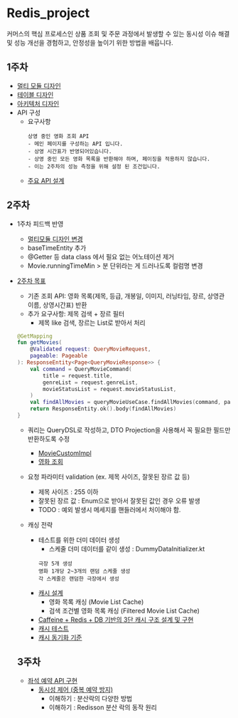# Redis_project  

커머스의 핵심 프로세스인 상품 조회 및 주문 과정에서 발생할 수 있는 동시성 이슈 해결 및 성능 개선을 경험하고, 안정성을 높이기 위한 방법을 배웁니다.

## 1주차
- [멀티 모듈 디자인](docs/multi-module.md)
- [테이블 디자인](docs/erd.md)
- [아키텍처 디자인](docs/architecture.md)
- API 구성
  - 요구사항
    ```
    상영 중인 영화 조회 API
    - 메인 페이지를 구성하는 API 입니다.
    - 상영 시간표가 반영되어있습니다.
    - 상영 중인 모든 영화 목록을 반환해야 하며, 페이징을 적용하지 않습니다.
    - 이는 2주차의 성능 측정을 위해 설정 된 조건입니다. 
    ```
  - [주요 API 설계](docs/api.md)

## 2주차
- 1주차 피드백 반영
  - [멀티모듈 디자인 변경](docs/multi-module2.md)
  - baseTimeEntity 추가
  - @Getter 등 data class 에서 필요 없는 어노테이션 제거
  - Movie.runningTimeMin > 분 단위라는 게 드러나도록 컬럼명 변경
  
- [2주차 목표](docs/2nd.md)
  - 기존 조회 API: 영화 목록(제목, 등급, 개봉일, 이미지, 러닝타임, 장르, 상영관 이름, 상영시간표) 반환
  - 추가 요구사항: 제목 검색 + 장르 필터
    - 제목 like 검색,  장르는 List로 받아서 처리
    
  ```kotlin
  @GetMapping
  fun getMovies(
      @Validated request: QueryMovieRequest,
      pageable: Pageable
  ): ResponseEntity<Page<QueryMovieResponse>> {
      val command = QueryMovieCommand(
          title = request.title,
          genreList = request.genreList,
          movieStatusList = request.movieStatusList,
      )
      val findAllMovies = queryMovieUseCase.findAllMovies(command, pageable)
      return ResponseEntity.ok().body(findAllMovies)
  }
  ```
    
  - 쿼리는 QueryDSL로 작성하고, DTO Projection을 사용해서 꼭 필요한 필드만 반환하도록 수정
    - [MovieCustomImpl](adapter/src/main/kotlin/yin/adapter/out/persistence/repository/MovieCustomImpl.kt)
    - [영화 조회](docs/selectMovieApi.md)
    
  - 요청 파라미터 validation (ex. 제목 사이즈, 잘못된 장르 값 등)
    - 제목 사이즈 : 255 이하
    - 잘못된 장르 값 : Enum으로 받아서 잘못된 값인 경우 오류 발생
    - TODO : 예외 발생시 메세지를 핸들러에서 처이해야 함. 
    
  - 캐싱 전략
    - 테스트를 위한 더미 데이터 생성 
      - 스케줄 더미 데이터를 같이 생성 : DummyDataInitializer.kt
      ```
      극장 5개 생성
      영화 1개당 2~3개의 랜덤 스케줄 생성
      각 스케줄은 랜덤한 극장에서 생성
      ```
    - [캐시 설계](docs/cash-design.md)
      - 영화 목록 캐싱 (Movie List Cache)
      - 검색 조건별 영화 목록 캐싱 (Filtered Movie List Cache)
    - [Caffeine + Redis + DB 기반의 3단 캐시 구조 설계 및 구현](docs/test-cache.md)
    - [캐시 테스트](docs/K6-test-result.md)
    - [캐시 동기화 기준](docs/test-cache.md)
  
  ## 3주차
    - [좌석 예약 API 구현](docs/reserve-api.md)
      - [동시성 제어 (중복 예약 방지)](docs/lock-structure.md)
        - 이해하기 : 분산락의 다양한 방법
        - 이해하기 : Redisson 분산 락의 동작 원리


